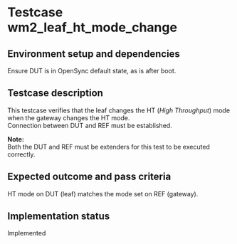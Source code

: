 # Testcase wm2_leaf_ht_mode_change

## Environment setup and dependencies

Ensure DUT is in OpenSync default state, as is after boot.

## Testcase description

This testcase verifies that the leaf changes the HT (_High Throughput_) mode when the gateway changes the HT
mode.\
Connection between DUT and REF must be established.

**Note:**\
Both the DUT and REF must be extenders for this test to be executed correctly.

## Expected outcome and pass criteria

HT mode on DUT (leaf) matches the mode set on REF (gateway).

## Implementation status

Implemented
